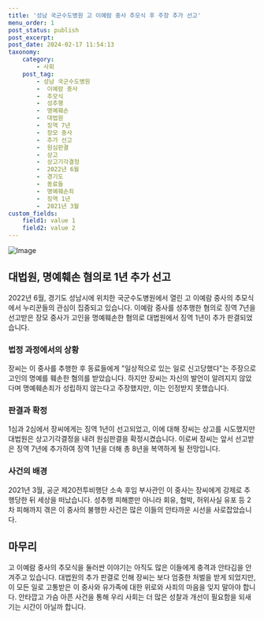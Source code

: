 ```yaml
---
title: '성남 국군수도병원 고 이예람 중사 추모식 후 주장 추가 선고'
menu_order: 1
post_status: publish
post_excerpt: 
post_date: 2024-02-17 11:54:13
taxonomy:
    category:
        - 사회
    post_tag:
        - 성남 국군수도병원
        -  이예람 중사
        -  추모식
        -  성추행
        -  명예훼손
        -  대법원
        -  징역 7년
        -  장모 중사
        -  추가 선고
        -  원심판결
        -  상고
        -  상고기각결정
        -  2022년 6월
        -  경기도
        -  동료들
        -  명예훼손죄
        -  징역 1년
        -  2021년 3월
custom_fields:
    field1: value 1
    field2: value 2
---
```


![Image](https://imgnews.pstatic.net/image/437/2024/02/11/0000379193_001_20240211175401501.jpg?type=w647)

## 대법원, 명예훼손 혐의로 1년 추가 선고
2022년 6월, 경기도 성남시에 위치한 국군수도병원에서 열린 고 이예람 중사의 추모식에서 누리꾼들의 관심이 집중되고 있습니다. 이예람 중사를 성추행한 혐의로 징역 7년을 선고받은 장모 중사가 고인을 명예훼손한 혐의로 대법원에서 징역 1년이 추가 판결되었습니다. 
### 법정 과정에서의 상황
장씨는 이 중사를 추행한 후 동료들에게 "일상적으로 있는 일로 신고당했다"는 주장으로 고인의 명예를 훼손한 혐의를 받았습니다. 하지만 장씨는 자신의 발언이 알려지지 않았다며 명예훼손죄가 성립하지 않는다고 주장했지만, 이는 인정받지 못했습니다.
### 판결과 확정
1심과 2심에서 장씨에게는 징역 1년이 선고되었고, 이에 대해 장씨는 상고를 시도했지만 대법원은 상고기각결정을 내려 원심판결을 확정시켰습니다. 이로써 장씨는 앞서 선고받은 징역 7년에 추가하여 징역 1년을 더해 총 8년을 복역하게 될 전망입니다.
### 사건의 배경
2021년 3월, 공군 제20전투비행단 소속 후임 부사관인 이 중사는 장씨에게 강제로 추행당한 뒤 세상을 떠났습니다. 성추행 피해뿐만 아니라 회유, 협박, 허위사실 유포 등 2차 피해까지 겪은 이 중사의 불행한 사건은 많은 이들의 안타까운 시선을 사로잡았습니다.
## 마무리
고 이예람 중사의 추모식을 둘러싼 이야기는 아직도 많은 이들에게 충격과 안타김을 안겨주고 있습니다. 대법원의 추가 판결로 인해 장씨는 보다 엄중한 처벌을 받게 되었지만, 이 모든 일로 고통받은 이 중사와 유가족에 대한 위로와 사죄의 마음을 잊지 말아야 합니다. 안타깝고 가슴 아픈 사건을 통해 우리 사회는 더 많은 성찰과 개선이 필요함을 되새기는 시간이 아닐까 합니다.
